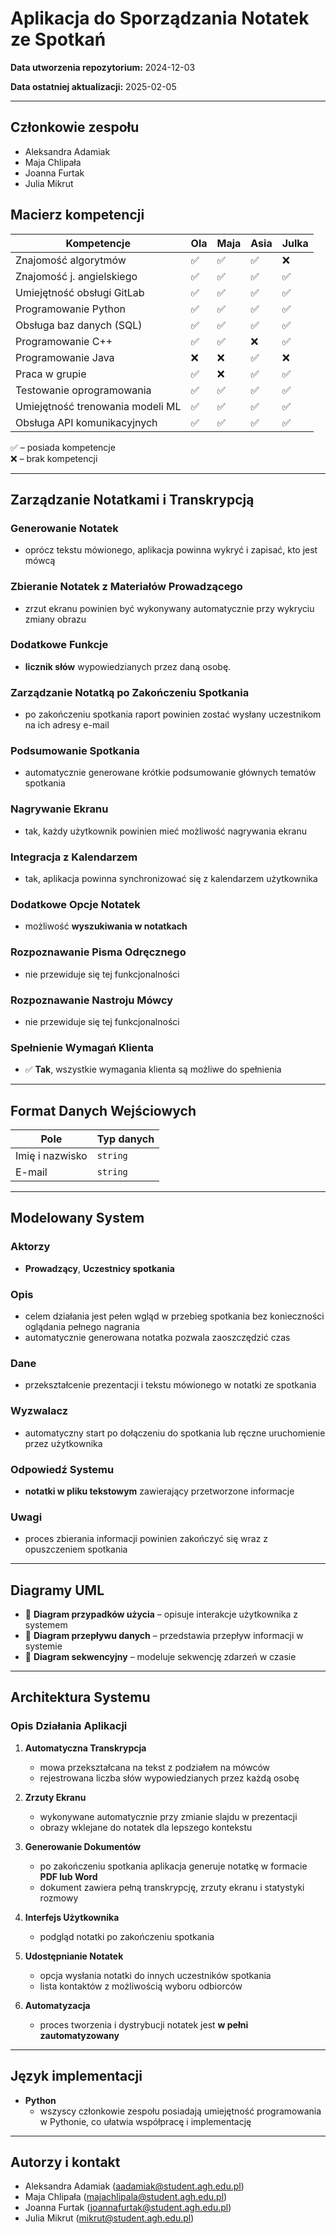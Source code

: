 # Aplikacja do Sporządzania Notatek ze Spotkań

**Data utworzenia repozytorium:** 2024-12-03

**Data ostatniej aktualizacji:** 2025-02-05

---

## Członkowie zespołu

- Aleksandra Adamiak
- Maja Chlipała
- Joanna Furtak
- Julia Mikrut

## Macierz kompetencji

| Kompetencje                      | Ola        | Maja | Asia   | Julka |
|----------------------------------|------------|------|--------|-------|
| Znajomość algorytmów             | ✅         | ✅   | ✅    | ❌   |
| Znajomość j. angielskiego        | ✅         | ✅   | ✅    | ✅   |
| Umiejętność obsługi GitLab       | ✅         | ✅   | ✅    | ✅   |
| Programowanie Python             | ✅         | ✅   | ✅    | ✅   |
| Obsługa baz danych (SQL)         | ✅         | ✅   | ✅    | ✅   |
| Programowanie C++                | ✅         | ✅   | ❌    | ✅   |
| Programowanie Java               | ❌         | ❌   | ✅    | ❌   |
| Praca w grupie                   | ✅         | ❌   | ✅    | ✅   |
| Testowanie oprogramowania        | ✅         | ✅   | ✅    | ✅   |
| Umiejętność trenowania modeli ML | ✅         | ✅   | ✅    | ✅   |
| Obsługa API komunikacyjnych      | ✅         | ✅   | ✅    | ✅   |

✅ – posiada kompetencje  
❌ – brak kompetencji

---

## **Zarządzanie Notatkami i Transkrypcją**

### **Generowanie Notatek**
- oprócz tekstu mówionego, aplikacja powinna wykryć i zapisać, kto jest mówcą

### **Zbieranie Notatek z Materiałów Prowadzącego**
- zrzut ekranu powinien być wykonywany automatycznie przy wykryciu zmiany obrazu

### **Dodatkowe Funkcje**
- **licznik słów** wypowiedzianych przez daną osobę.

### **Zarządzanie Notatką po Zakończeniu Spotkania**
- po zakończeniu spotkania raport powinien zostać wysłany uczestnikom na ich adresy e-mail

### **Podsumowanie Spotkania**
- automatycznie generowane krótkie podsumowanie głównych tematów spotkania

### **Nagrywanie Ekranu**
- tak, każdy użytkownik powinien mieć możliwość nagrywania ekranu

### **Integracja z Kalendarzem**
- tak, aplikacja powinna synchronizować się z kalendarzem użytkownika

### **Dodatkowe Opcje Notatek**
- możliwość **wyszukiwania w notatkach**

### **Rozpoznawanie Pisma Odręcznego**
- nie przewiduje się tej funkcjonalności

### **Rozpoznawanie Nastroju Mówcy**
- nie przewiduje się tej funkcjonalności

### **Spełnienie Wymagań Klienta**
- ✅ **Tak**, wszystkie wymagania klienta są możliwe do spełnienia

---

## **Format Danych Wejściowych**

| Pole            | Typ danych |
|-----------------|------------|
| Imię i nazwisko | `string`   |
| E-mail          | `string`   |

---

## **Modelowany System**

### **Aktorzy**
- **Prowadzący**, **Uczestnicy spotkania**

### **Opis**
- celem działania jest pełen wgląd w przebieg spotkania bez konieczności oglądania pełnego nagrania
- automatycznie generowana notatka pozwala zaoszczędzić czas

### **Dane**
- przekształcenie prezentacji i tekstu mówionego w notatki ze spotkania

### **Wyzwalacz**
- automatyczny start po dołączeniu do spotkania lub ręczne uruchomienie przez użytkownika

### **Odpowiedź Systemu**
- **notatki w pliku tekstowym** zawierający przetworzone informacje

### **Uwagi**
- proces zbierania informacji powinien zakończyć się wraz z opuszczeniem spotkania

---

## **Diagramy UML**
- 📌 **Diagram przypadków użycia** – opisuje interakcje użytkownika z systemem
- 📌 **Diagram przepływu danych** – przedstawia przepływ informacji w systemie
- 📌 **Diagram sekwencyjny** – modeluje sekwencję zdarzeń w czasie

---

## **Architektura Systemu**

### **Opis Działania Aplikacji**
1. **Automatyczna Transkrypcja**  
   - mowa przekształcana na tekst z podziałem na mówców
   - rejestrowana liczba słów wypowiedzianych przez każdą osobę

2. **Zrzuty Ekranu**  
   - wykonywane automatycznie przy zmianie slajdu w prezentacji
   - obrazy wklejane do notatek dla lepszego kontekstu

3. **Generowanie Dokumentów**  
   - po zakończeniu spotkania aplikacja generuje notatkę w formacie **PDF lub Word**
   - dokument zawiera pełną transkrypcję, zrzuty ekranu i statystyki rozmowy

4. **Interfejs Użytkownika**  
   - podgląd notatki po zakończeniu spotkania

5. **Udostępnianie Notatek**  
   - opcja wysłania notatki do innych uczestników spotkania
   - lista kontaktów z możliwością wyboru odbiorców

6. **Automatyzacja**  
   - proces tworzenia i dystrybucji notatek jest **w pełni zautomatyzowany**

---

## **Język implementacji**
- **Python**  
  - wszyscy członkowie zespołu posiadają umiejętność programowania w Pythonie, co ułatwia współpracę i implementację

---

## Autorzy i kontakt
- Aleksandra Adamiak (aadamiak@student.agh.edu.pl)
- Maja Chlipała (majachlipala@student.agh.edu.pl)
- Joanna Furtak (joannafurtak@student.agh.edu.pl)
- Julia Mikrut (mikrut@student.agh.edu.pl)
